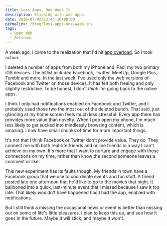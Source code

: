 ```yaml
---
title: Less Apps, One Week In
description: Sticking with web apps.
date: 2016-07-02T13:43:16+00:00
permalink: /blog/less-apps-one-week-in/
tags:
  - Open Web
  - Personal
---
```


A week ago, I came to the realization that I'd hit [app overload](/blog/app-overload/). So I took action.

I deleted a number of apps from both my iPhone and iPad, my two primary iOS devices. The hitlist included Facebook, Twitter, MeetUp, Google Plus, Tumblr and more. In the last week, I've used only the web versions of Facebook and Twitter on those devices. It has felt both freeing and only slightly restrictive. To be honest, I don't _think_ I'm going back to the native apps.

I think I only had notifications enabled on Facebook and Twitter, and I probably used those two the most out of the deleted bunch. That said, just glancing at my home screen feels much less stressful. Every app there has provides more value than novelty. When I pop open my phone, I'm much less likely to get sucked into mindlessly browsing content, which is amazing. I now have small chunks of time for more important things.

It's not that I think Facebook or Twitter don't provide value. They do. They connect me with both real-life friends and online friends in a way I can't achieve on my own. It's more that I want to nurture and engage with those connections on my time, rather than know the second someone leaves a comment or like.

This new experiment has its faults though. My friends in town have a Facebook group that we use to coordinate events and fun stuff. A friend posted late one afternoon that he'd like to go to the movies that night. It ballooned into a quick, last-minute event that I missed because I saw it too late. That likely wouldn't have happened had I had the app, enabled with notifications.

But I still think a missing the occasional news or event is better than missing out on some of life's little pleasures. I plan to keep this up, and see how it goes in the future. Maybe it will stick, and maybe it won't.
